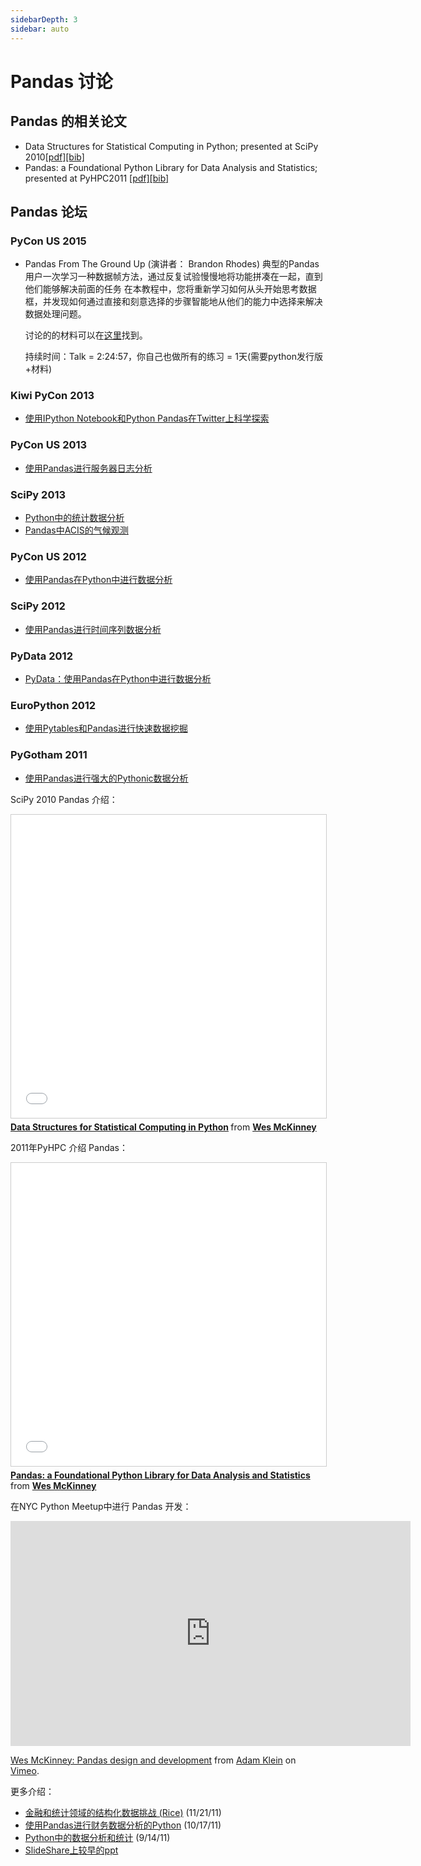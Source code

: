 ```yaml
---
sidebarDepth: 3
sidebar: auto
---
```


# Pandas 讨论

## Pandas 的相关论文

- Data Structures for Statistical Computing in Python; presented at SciPy 2010[[pdf]](http://jarrodmillman.com/scipy2010/pdfs/mckinney.pdf)[[bib]](http://Pandas.pydata.org/_downloads/reference_data_structures.bib)
- Pandas: a Foundational Python Library for Data Analysis and Statistics; presented at PyHPC2011 [[pdf]](https://www.scribd.com/doc/71048089/Pandas-a-Foundational-Python-Library-for-Data-Analysis-and-Statistics)[[bib]](http://Pandas.pydata.org/_downloads/reference_foundational_library.bib)

## Pandas 论坛

### PyCon US 2015

- Pandas From The Ground Up (演讲者： Brandon Rhodes)
    典型的Pandas用户一次学习一种数据帧方法，通过反复试验慢慢地将功能拼凑在一起，直到他们能够解决前面的任务 在本教程中，您将重新学习如何从头开始思考数据框，并发现如何通过直接和刻意选择的步骤智能地从他们的能力中选择来解决数据处理问题。
    
    讨论的的材料可以在[这里](https://github.com/brandon-rhodes/pycon-Pandas-tutorial)找到。
    
    持续时间：Talk = 2:24:57，你自己也做所有的练习 = 1天(需要python发行版+材料)

### Kiwi PyCon 2013

- [使用IPython Notebook和Python Pandas在Twitter上科学探索](http://pyvideo.org/video/2443/exploring-science-on-twitter-with-ipython-noteboo-)

### PyCon US 2013

- [使用Pandas进行服务器日志分析](http://pyvideo.org/video/1745/server-log-analysis-with-Pandas-0)

### SciPy 2013

- [Python中的统计数据分析](http://pyvideo.org/video/2063/statistical-data-analysis-in-python-scipy2013-tu-6)
- [Pandas中ACIS的气候观测](http://pyvideo.org/video/1982/climate-observations-from-acis-in-Pandas-scipy-2)

### PyCon US 2012

- [使用Pandas在Python中进行数据分析](http://pyvideo.org/video/1982/climate-observations-from-acis-in-Pandas-scipy-2)

### SciPy 2012

- [使用Pandas进行时间序列数据分析](http://pyvideo.org/video/611/data-analysis-in-python-with-Pandas)

### PyData 2012

- [PyData：使用Pandas在Python中进行数据分析](http://pyvideo.org/video/970/pydata-data-analysis-in-python-with-Pandas)

### EuroPython 2012

- [使用Pytables和Pandas进行快速数据挖掘](http://pyvideo.org/video/1255/fast-data-mining-with-pytables-and-Pandas)

### PyGotham 2011

- [使用Pandas进行强大的Pythonic数据分析](http://pyvideo.org/video/487/pygotham-2011--powerful-pythonic-data-analysis-us)

SciPy 2010 Pandas 介绍：

<iframe src="//www.slideshare.net/slideshow/embed_code/key/BCN6Qeo0KC26ol" width="595" height="485" frameborder="0" marginwidth="0" marginheight="0" scrolling="no" style="border:1px solid #CCC; border-width:1px; margin-bottom:5px; max-width: 100%;" allowfullscreen> </iframe> <div style="margin-bottom:5px"> <strong> <a href="//www.slideshare.net/wesm/data-structures-for-statistical-computing-in-python" title="Data Structures for Statistical Computing in Python" target="_blank">Data Structures for Statistical Computing in Python</a> </strong> from <strong><a href="https://www.slideshare.net/wesm" target="_blank">Wes McKinney</a></strong> </div>

2011年PyHPC 介绍 Pandas：

<iframe src="//www.slideshare.net/slideshow/embed_code/key/4BpC26SboWX2xM" width="595" height="485" frameborder="0" marginwidth="0" marginheight="0" scrolling="no" style="border:1px solid #CCC; border-width:1px; margin-bottom:5px; max-width: 100%;" allowfullscreen> </iframe> <div style="margin-bottom:5px"> <strong> <a href="//www.slideshare.net/wesm/Pandas-a-foundational-python-library-for-data-analysis-and-statistics" title="Pandas: a Foundational Python Library for Data Analysis and Statistics" target="_blank">Pandas: a Foundational Python Library for Data Analysis and Statistics</a> </strong> from <strong><a href="https://www.slideshare.net/wesm" target="_blank">Wes McKinney</a></strong> </div>

在NYC Python Meetup中进行 Pandas 开发：

<iframe src="https://player.vimeo.com/video/35090565" width="640" height="360" frameborder="0" webkitallowfullscreen mozallowfullscreen allowfullscreen></iframe>
<p><a href="https://vimeo.com/35090565">Wes McKinney: Pandas design and development</a> from <a href="https://vimeo.com/user10017831">Adam Klein</a> on <a href="https://vimeo.com">Vimeo</a>.</p>

更多介绍：

- [金融和统计领域的结构化数据挑战 (Rice)](https://www.slideshare.net/wesm/structured-data-challenges-in-finance-and-statistics) (11/21/11)
- [使用Pandas进行财务数据分析的Python](https://www.slideshare.net/wesm/python-for-financial-data-analysis-with-Pandas) (10/17/11)
- [Python中的数据分析和统计](https://www.slideshare.net/wesm/data-analysis-and-statistics-in-python-using-Pandas-and-statsmodels) (9/14/11)
- [SlideShare上较早的ppt](https://www.slideshare.net/wesm)